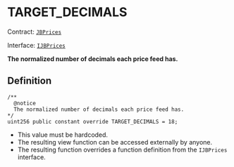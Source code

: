 # TARGET\_DECIMALS

Contract: [`JBPrices`](../)

Interface: [`IJBPrices`](../../../interfaces/ijbprices.md)

**The normalized number of decimals each price feed has.**

## Definition

```solidity
/** 
  @notice 
  The normalized number of decimals each price feed has.
*/
uint256 public constant override TARGET_DECIMALS = 18;
```

* This value must be hardcoded.
* The resulting view function can be accessed externally by anyone.
* The resulting function overrides a function definition from the `IJBPrices` interface.
